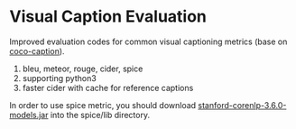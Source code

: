 # Visual Caption Evaluation

Improved evaluation codes for common visual captioning metrics (base on [coco-caption](https://github.com/tylin/coco-caption)).

1. bleu, meteor, rouge, cider, spice
2. supporting python3 
3. faster cider with cache for reference captions

In order to use spice metric, you should download [stanford-corenlp-3.6.0-models.jar](http://stanfordnlp.github.io/CoreNLP/index.html) into the spice/lib directory.
